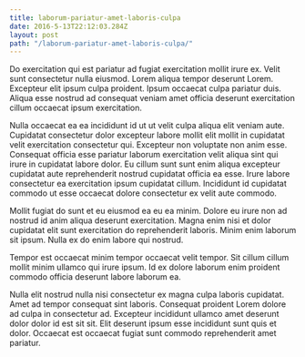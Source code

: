 ```yaml
---
title: laborum-pariatur-amet-laboris-culpa
date: 2016-5-13T22:12:03.284Z
layout: post
path: "/laborum-pariatur-amet-laboris-culpa/"
---
```


Do exercitation qui est pariatur ad fugiat exercitation mollit irure ex. Velit sunt consectetur nulla eiusmod. Lorem aliqua tempor deserunt Lorem. Excepteur elit ipsum culpa proident. Ipsum occaecat culpa pariatur duis. Aliqua esse nostrud ad consequat veniam amet officia deserunt exercitation cillum occaecat ipsum exercitation.

Nulla occaecat ea ea incididunt id ut ut velit culpa aliqua elit veniam aute. Cupidatat consectetur dolor excepteur labore mollit elit mollit in cupidatat velit exercitation consectetur qui. Excepteur non voluptate non anim esse. Consequat officia esse pariatur laborum exercitation velit aliqua sint qui irure in cupidatat labore dolor. Eu cillum sunt sunt enim aliqua excepteur cupidatat aute reprehenderit nostrud cupidatat officia ea esse. Irure labore consectetur ea exercitation ipsum cupidatat cillum. Incididunt id cupidatat commodo ut esse occaecat dolore consectetur ex velit aute commodo.

Mollit fugiat do sunt et eu eiusmod ea eu ea minim. Dolore eu irure non ad nostrud id anim aliqua deserunt exercitation. Magna enim nisi et dolor cupidatat elit sunt exercitation do reprehenderit laboris. Minim enim laborum sit ipsum. Nulla ex do enim labore qui nostrud.

Tempor est occaecat minim tempor occaecat velit tempor. Sit cillum cillum mollit minim ullamco qui irure ipsum. Id ex dolore laborum enim proident commodo officia deserunt labore laborum ea.

Nulla elit nostrud nulla nisi consectetur ex magna culpa laboris cupidatat. Amet ad tempor consequat sint laboris. Consequat proident Lorem dolore ad culpa in consectetur ad. Excepteur incididunt ullamco amet deserunt dolor dolor id est sit sit. Elit deserunt ipsum esse incididunt sunt quis et dolor. Occaecat est occaecat fugiat sunt commodo reprehenderit amet pariatur.